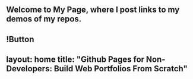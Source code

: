 ## Welcome to My Page, where I post links to my demos of my repos.
!Button
---
layout: home
title: "Github Pages for Non-Developers: Build Web Portfolios From Scratch" 
---
